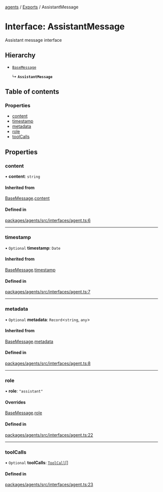 <!-- 
 ⚠️  AUTO-GENERATED FILE - DO NOT EDIT MANUALLY
 This file is automatically generated by scripts/docs-generator.js
 To make changes, edit the source TypeScript files or update the generator script
-->

[agents](../../) / [Exports](../modules) / AssistantMessage

# Interface: AssistantMessage

Assistant message interface

## Hierarchy

- [`BaseMessage`](BaseMessage)

  ↳ **`AssistantMessage`**

## Table of contents

### Properties

- [content](AssistantMessage#content)
- [timestamp](AssistantMessage#timestamp)
- [metadata](AssistantMessage#metadata)
- [role](AssistantMessage#role)
- [toolCalls](AssistantMessage#toolcalls)

## Properties

### content

• **content**: `string`

#### Inherited from

[BaseMessage](BaseMessage).[content](BaseMessage#content)

#### Defined in

[packages/agents/src/interfaces/agent.ts:6](https://github.com/woojubb/robota/blob/69cbf57340262bed3ca42ae6af241896c191a29c/packages/agents/src/interfaces/agent.ts#L6)

___

### timestamp

• `Optional` **timestamp**: `Date`

#### Inherited from

[BaseMessage](BaseMessage).[timestamp](BaseMessage#timestamp)

#### Defined in

[packages/agents/src/interfaces/agent.ts:7](https://github.com/woojubb/robota/blob/69cbf57340262bed3ca42ae6af241896c191a29c/packages/agents/src/interfaces/agent.ts#L7)

___

### metadata

• `Optional` **metadata**: `Record`\<`string`, `any`\>

#### Inherited from

[BaseMessage](BaseMessage).[metadata](BaseMessage#metadata)

#### Defined in

[packages/agents/src/interfaces/agent.ts:8](https://github.com/woojubb/robota/blob/69cbf57340262bed3ca42ae6af241896c191a29c/packages/agents/src/interfaces/agent.ts#L8)

___

### role

• **role**: ``"assistant"``

#### Overrides

[BaseMessage](BaseMessage).[role](BaseMessage#role)

#### Defined in

[packages/agents/src/interfaces/agent.ts:22](https://github.com/woojubb/robota/blob/69cbf57340262bed3ca42ae6af241896c191a29c/packages/agents/src/interfaces/agent.ts#L22)

___

### toolCalls

• `Optional` **toolCalls**: [`ToolCall`](ToolCall)[]

#### Defined in

[packages/agents/src/interfaces/agent.ts:23](https://github.com/woojubb/robota/blob/69cbf57340262bed3ca42ae6af241896c191a29c/packages/agents/src/interfaces/agent.ts#L23)
